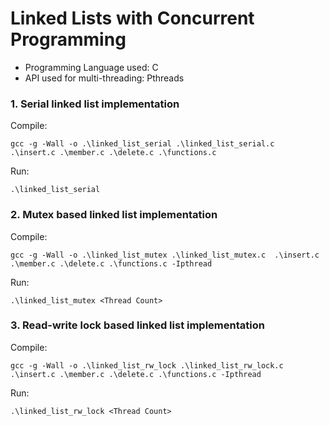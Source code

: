 <h1>Linked Lists with Concurrent Programming</h1>

* Programming Language used: C
* API used for multi-threading: Pthreads

### 1. Serial linked list implementation

Compile: 

``gcc -g -Wall -o .\linked_list_serial .\linked_list_serial.c  .\insert.c .\member.c .\delete.c .\functions.c``

Run: 

``.\linked_list_serial``

### 2. Mutex based linked list implementation

Compile: 

``gcc -g -Wall -o .\linked_list_mutex .\linked_list_mutex.c  .\insert.c .\member.c .\delete.c .\functions.c -Ipthread``

Run: 

``.\linked_list_mutex <Thread Count>``

### 3. Read-write lock based linked list implementation

Compile: 

``gcc -g -Wall -o .\linked_list_rw_lock .\linked_list_rw_lock.c  .\insert.c .\member.c .\delete.c .\functions.c -Ipthread``

Run: 

``.\linked_list_rw_lock <Thread Count>``
